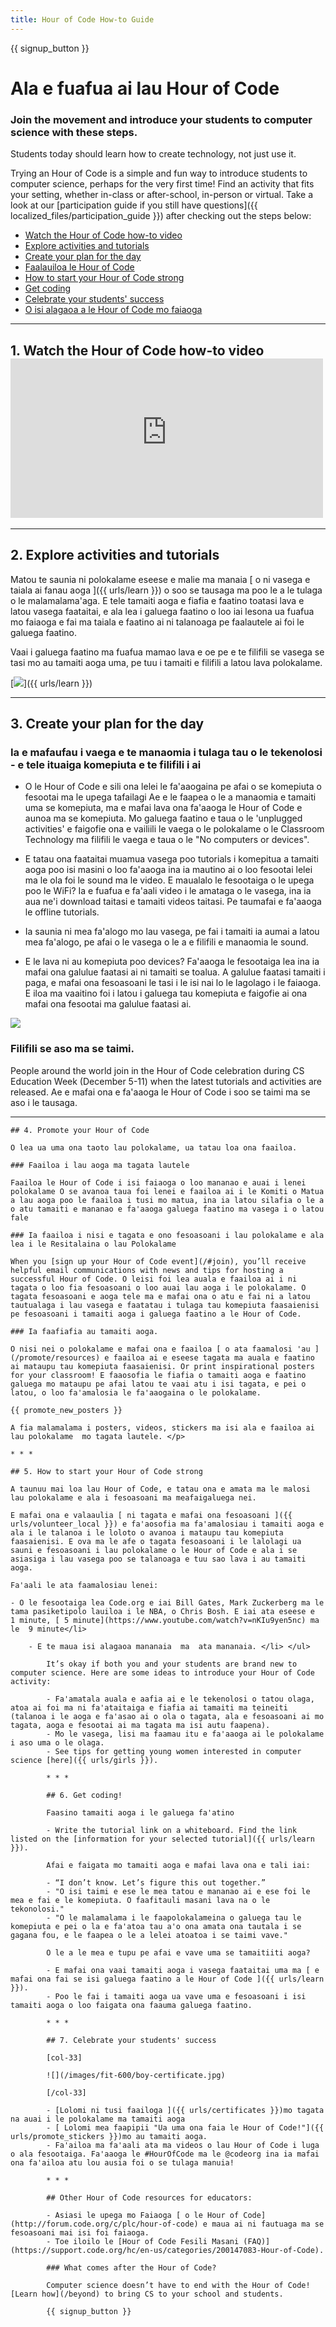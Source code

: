 ```yaml
---
title: Hour of Code How-to Guide
---
```


{{ signup_button }}

# Ala e fuafua ai lau Hour of Code

### Join the movement and introduce your students to computer science with these steps.

Students today should learn how to create technology, not just use it.

Trying an Hour of Code is a simple and fun way to introduce students to computer science, perhaps for the very first time! Find an activity that fits your setting, whether in-class or after-school, in-person or virtual. Take a look at our [participation guide if you still have questions]({{ localized_files/participation_guide }}) after checking out the steps below:

- [Watch the Hour of Code how-to video](#how-to-video)
- [Explore activities and tutorials](#explore-activities)
- [Create your plan for the day](#create-your-plan)
- [Faalauiloa le Hour of Code](#promote-your-hour)
- [How to start your Hour of Code strong](#how-to-start)
- [Get coding](#code)
- [Celebrate your students' success](#celebrate)
- [O isi alagaoa a le Hour of Code mo faiaoga](#other-resources)

* * *

<a id="how-to-video"></a>

## 1. Watch the Hour of Code how-to video <iframe width="500" height="255" src="https://www.youtube-nocookie.com/embed/SrnvvWDm73k" frameborder="0" allowfullscreen></iframe> 

* * *

<a id="explore-activities"></a>

## 2. Explore activities and tutorials

Matou te saunia ni polokalame eseese e malie ma manaia [ o ni vasega e taiala ai fanau aoga ]({{ urls/learn }}) o soo se tausaga ma poo le a le tulaga o le malamalama'aga. E tele tamaiti aoga e fiafia e faatino toatasi lava e latou vasega faataitai, e ala lea i galuega faatino o loo iai lesona ua fuafua mo faiaoga e fai ma taiala e faatino ai ni talanoaga pe faalautele ai foi le galuega faatino. 

Vaai i galuega faatino ma fuafua mamao lava e oe pe e te filifili se vasega se tasi mo au tamaiti aoga uma, pe tuu i tamaiti e filifili a latou lava polokalame. 

[![](/images/tutorials.png)]({{ urls/learn }})

* * *

<a id="create-your-plan"></a>

## 3. Create your plan for the day

### Ia e mafaufau i vaega e te manaomia i tulaga tau o le tekenolosi - e tele ituaiga komepiuta e te filifili i ai

- O le Hour of Code e sili ona lelei le fa'aaogaina pe afai o se komepiuta o fesootai ma le upega tafailagi Ae e le faapea o le a manaomia e tamaiti uma se komepiuta, ma e mafai lava ona fa'aaoga le Hour of Code e aunoa ma se komepiuta. Mo galuega faatino e taua o le 'unplugged activities' e faigofie ona e vailiili le vaega o le polokalame o le Classroom Technology ma filifili le vaega e taua o le "No computers or devices". 
- E tatau ona faataitai muamua vasega poo tutorials i komepitua a tamaiti aoga poo isi masini o loo fa'aaoga ina ia mautino ai o loo fesootai lelei ma le ola foi le sound ma le video. E maualalo le fesootaiga o le upega poo le WiFi? Ia e fuafua e fa'aali video i le amataga o le vasega, ina ia aua ne'i download taitasi e tamaiti videos taitasi. Pe taumafai e fa'aaoga le offline tutorials. 
- Ia saunia ni mea fa'alogo mo lau vasega, pe fai i tamaiti ia aumai a latou mea fa'alogo, pe afai o le vasega o le a e filifili e manaomia le sound. 
- E le lava ni au komepiuta poo devices? Fa'aaoga le fesootaiga lea  ina ia mafai ona galulue faatasi ai ni tamaiti se toalua. A galulue faatasi tamaiti i paga, e mafai ona fesoasoani le tasi i le isi nai lo le lagolago i le faiaoga. E iloa ma vaaitino foi i latou i galuega tau komepiuta e faigofie ai ona mafai ona fesootai ma galulue faatasi ai. </li> </ul> 
    
    <img src="/images/fit-600/group_ipad.jpg" />
    
    ### Filifili se aso ma se taimi. 
    
    People around the world join in the Hour of Code celebration during CS Education Week (December 5-11) when the latest tutorials and activities are released. Ae e mafai ona e fa'aaoga le Hour of Code i soo se taimi ma se aso i le tausaga. 
    
    * * *
    
    

<a id="promote-your-hour"></a>

    
    ## 4. Promote your Hour of Code
    
    O lea ua uma ona taoto lau polokalame, ua tatau loa ona faailoa. 
    
    ### Faailoa i lau aoga ma tagata lautele
    
    Faailoa le Hour of Code i isi faiaoga o loo mananao e auai i lenei polokalame O se avanoa taua foi lenei e faailoa ai i le Komiti o Matua a lau aoga poo le faailoa i tusi mo matua, ina ia latou silafia o le a o atu tamaiti e mananao e fa'aaoga galuega faatino ma vasega i o latou fale
    
    ### Ia faailoa i nisi e tagata e ono fesoasoani i lau polokalame e ala lea i le Resitalaina o lau Polokalame
    
    When you [sign up your Hour of Code event](/#join), you’ll receive helpful email communications with news and tips for hosting a successful Hour of Code. O leisi foi lea auala e faailoa ai i ni tagata o loo fia fesoasoani o loo auai lau aoga i le polokalame. O tagata fesoasoani e aoga tele ma e mafai ona o atu e fai ni a latou tautualaga i lau vasega e faatatau i tulaga tau komepiuta faasaienisi pe fesoasoani i tamaiti aoga i galuega faatino a le Hour of Code. 
    
    ### Ia faafiafia au tamaiti aoga. 
    
    O nisi nei o polokalame e mafai ona e faailoa [ o ata faamalosi 'au ](/promote/resources) e faailoa ai e eseese tagata ma auala e faatino ai mataupu tau komepiuta faasaienisi. Or print inspirational posters for your classroom! E faaosofia le fiafia o tamaiti aoga e faatino galuega mo mataupu pe afai latou te vaai atu i isi tagata, e pei o latou, o loo fa'amalosia le fa'aaogaina o le polokalame. 
    
    {{ promote_new_posters }}
    
    A fia malamalama i posters, videos, stickers ma isi ala e faailoa ai lau polokalame  mo tagata lautele. </p> 
    
    * * *
    
    

<a id="how-to-start"></a>

    
    ## 5. How to start your Hour of Code strong
    
    A taunuu mai loa lau Hour of Code, e tatau ona e amata ma le malosi lau polokalame e ala i fesoasoani ma meafaigaluega nei. 
    
    E mafai ona e valaaulia [ ni tagata e mafai ona fesoasoani ]({{ urls/volunteer_local }}) e fa'aosofia ma fa'amalosiau i tamaiti aoga e ala i le talanoa i le loloto o avanoa i mataupu tau komepiuta faasaienisi. E ova ma le afe o tagata fesoasoani i le lalolagi ua sauni e fesoasoani i lau polokalame o le Hour of Code e ala i se asiasiga i lau vasega poo se talanoaga e tuu sao lava i au tamaiti aoga. 
    
    Fa'aali le ata faamalosiau lenei: 
    
    - O le fesootaiga lea Code.org e iai Bill Gates, Mark Zuckerberg ma le tama pasiketipolo lauiloa i le NBA, o Chris Bosh. E iai ata eseese e  1 minute, [ 5 minute](https://www.youtube.com/watch?v=nKIu9yen5nc) ma le  9 minute</li> 
        
        - E te maua isi alagaoa mananaia  ma  ata mananaia. </li> </ul> 
            
            It’s okay if both you and your students are brand new to computer science. Here are some ideas to introduce your Hour of Code activity:
            
            - Fa'amatala auala e aafia ai e le tekenolosi o tatou olaga, atoa ai foi ma ni fa'ataitaiga e fiafia ai tamaiti ma teineiti (talanoa i le aoga e fa'asao ai o ola o tagata, ala e fesoasoani ai mo tagata, aoga e fesootai ai ma tagata ma isi autu faapena). 
            - Mo le vasega, lisi ma faamau itu e fa'aaoga ai le polokalame i aso uma o le olaga. 
            - See tips for getting young women interested in computer science [here]({{ urls/girls }}).
            
            * * *
            
            

<a id="code"></a>

            
            ## 6. Get coding!
            
            Faasino tamaiti aoga i le galuega fa'atino 
            
            - Write the tutorial link on a whiteboard. Find the link listed on the [information for your selected tutorial]({{ urls/learn }}).
            
            Afai e faigata mo tamaiti aoga e mafai lava ona e tali iai:
            
            - “I don’t know. Let’s figure this out together.”
            - "O isi taimi e ese le mea tatou e mananao ai e ese foi le mea e fai e le komepiuta. O faafitauli masani lava na o le tekonolosi."
            - "O le malamalama i le faapolokalameina o galuega tau le komepiuta e pei o la e fa'atoa tau a'o ona amata ona tautala i se gagana fou, e le faapea o le a lelei atoatoa i se taimi vave."
            
            O le a le mea e tupu pe afai e vave uma se tamaitiiti aoga? 
            
            - E mafai ona vaai tamaiti aoga i vasega faataitai uma ma [ e mafai ona fai se isi galuega faatino a le Hour of Code ]({{ urls/learn }}).
            - Poo le fai i tamaiti aoga ua vave uma e fesoasoani i isi tamaiti aoga o loo faigata ona faauma galuega faatino. 
            
            * * *
            
            

<a id="celebrate"></a>

            
            ## 7. Celebrate your students' success
            
            [col-33]
            
            ![](/images/fit-600/boy-certificate.jpg)
            
            [/col-33]
            
            - [Lolomi ni tusi faailoga ]({{ urls/certificates }})mo tagata na auai i le polokalame ma tamaiti aoga
            - [ Lolomi mea faapipii "Ua uma ona faia le Hour of Code!"]({{ urls/promote_stickers }})mo au tamaiti aoga. 
            - Fa'ailoa ma fa'aali ata ma videos o lau Hour of Code i luga o ala fesootaiga. Fa'aaoga le #HourOfCode ma le @codeorg ina ia mafai ona fa'ailoa atu lou ausia foi o se tulaga manuia!
            
            * * *
            
            

<a id="other-resources"></a>

            
            ## Other Hour of Code resources for educators:
            
            - Asiasi le upega mo Faiaoga [ o le Hour of Code](http://forum.code.org/c/plc/hour-of-code) e maua ai ni fautuaga ma se fesoasoani mai isi foi faiaoga. 
            - Toe iloilo le [Hour of Code Fesili Masani (FAQ)](https://support.code.org/hc/en-us/categories/200147083-Hour-of-Code).
            
            ### What comes after the Hour of Code?
            
            Computer science doesn’t have to end with the Hour of Code! [Learn how](/beyond) to bring CS to your school and students.
            
            {{ signup_button }}